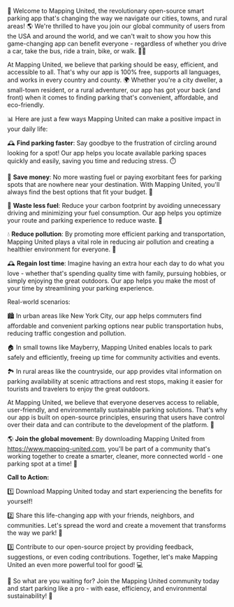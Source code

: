 🚀 Welcome to Mapping United, the revolutionary open-source smart parking app that's changing the way we navigate our cities, towns, and rural areas! 🌎 We're thrilled to have you join our global community of users from the USA and around the world, and we can't wait to show you how this game-changing app can benefit everyone - regardless of whether you drive a car, take the bus, ride a train, bike, or walk. 🚴‍♀️

At Mapping United, we believe that parking should be easy, efficient, and accessible to all. That's why our app is 100% free, supports all languages, and works in every country and county. 🌍 Whether you're a city dweller, a small-town resident, or a rural adventurer, our app has got your back (and front) when it comes to finding parking that's convenient, affordable, and eco-friendly.

📊 Here are just a few ways Mapping United can make a positive impact in your daily life:

🕰️ **Find parking faster**: Say goodbye to the frustration of circling around looking for a spot! Our app helps you locate available parking spaces quickly and easily, saving you time and reducing stress. ⏱️

💸 **Save money**: No more wasting fuel or paying exorbitant fees for parking spots that are nowhere near your destination. With Mapping United, you'll always find the best options that fit your budget. 💸

🌟 **Waste less fuel**: Reduce your carbon footprint by avoiding unnecessary driving and minimizing your fuel consumption. Our app helps you optimize your route and parking experience to reduce waste. 🌟

💧 **Reduce pollution**: By promoting more efficient parking and transportation, Mapping United plays a vital role in reducing air pollution and creating a healthier environment for everyone. 💨

🕰️ **Regain lost time**: Imagine having an extra hour each day to do what you love - whether that's spending quality time with family, pursuing hobbies, or simply enjoying the great outdoors. Our app helps you make the most of your time by streamlining your parking experience.

Real-world scenarios:

🏙️ In urban areas like New York City, our app helps commuters find affordable and convenient parking options near public transportation hubs, reducing traffic congestion and pollution.

🏠 In small towns like Mayberry, Mapping United enables locals to park safely and efficiently, freeing up time for community activities and events.

🏞️ In rural areas like the countryside, our app provides vital information on parking availability at scenic attractions and rest stops, making it easier for tourists and travelers to enjoy the great outdoors.

At Mapping United, we believe that everyone deserves access to reliable, user-friendly, and environmentally sustainable parking solutions. That's why our app is built on open-source principles, ensuring that users have control over their data and can contribute to the development of the platform. 🤝

🌎 **Join the global movement**: By downloading Mapping United from https://www.mapping-united.com, you'll be part of a community that's working together to create a smarter, cleaner, more connected world - one parking spot at a time! 🌟

**Call to Action:**

1️⃣ Download Mapping United today and start experiencing the benefits for yourself!

2️⃣ Share this life-changing app with your friends, neighbors, and communities. Let's spread the word and create a movement that transforms the way we park! 💬

3️⃣ Contribute to our open-source project by providing feedback, suggestions, or even coding contributions. Together, let's make Mapping United an even more powerful tool for good! 💻

🌟 So what are you waiting for? Join the Mapping United community today and start parking like a pro - with ease, efficiency, and environmental sustainability! 🚀